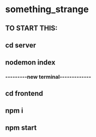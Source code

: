 # something_strange
## TO START THIS:
## cd server
## nodemon index
### ---------new terminal-------------
## cd frontend
## npm i
## npm start

